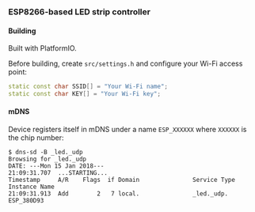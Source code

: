 ### ESP8266-based LED strip controller

#### Building

Built with PlatformIO.

Before building, create `src/settings.h` and configure your Wi-Fi access point:

```cpp
static const char SSID[] = "Your Wi-Fi name";
static const char KEY[] = "Your Wi-Fi key";
```

#### mDNS

Device registers itself in mDNS under a name `ESP_XXXXXX` where `XXXXXX` is the chip number:

```
$ dns-sd -B _led._udp
Browsing for _led._udp
DATE: ---Mon 15 Jan 2018---
21:09:31.707  ...STARTING...
Timestamp     A/R    Flags  if Domain               Service Type         Instance Name
21:09:31.913  Add        2   7 local.               _led._udp.           ESP_380D93
```
